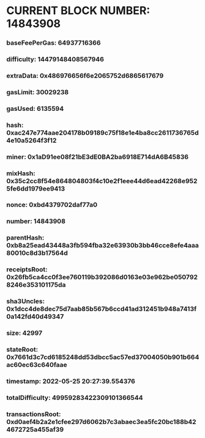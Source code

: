 # CURRENT BLOCK NUMBER: 14843908

### baseFeePerGas: 64937716366
### difficulty: 14479148408567946
### extraData: 0x486976656f6e2065752d6865617679
### gasLimit: 30029238
### gasUsed: 6135594
### hash: 0xac247e774aae204178b09189c75f18e1e4ba8cc2611736765d4e10a5264f3f12
### miner: 0x1aD91ee08f21bE3dE0BA2ba6918E714dA6B45836
### mixHash: 0x35c2cc8f54e864804803f4c10e2f1eee44d6ead42268e9525fe6dd1979ee9413
### nonce: 0xbd4379702daf77a0
### number: 14843908
### parentHash: 0xb8a25ead43448a3fb594fba32e63930b3bb46cce8efe4aaa80010c8d3b17564d
### receiptsRoot: 0x26fb5ca4cc0f3ee760119b392086d0163e03e962be0507928246e353101175da
### sha3Uncles: 0x1dcc4de8dec75d7aab85b567b6ccd41ad312451b948a7413f0a142fd40d49347
### size: 42997
### stateRoot: 0x7661d3c7cd6185248dd53dbcc5ac57ed37004050b901b664ac60ec63c640faae
### timestamp: 2022-05-25 20:27:39.554376
### totalDifficulty: 49959283422309101366544
### transactionsRoot: 0xd0aef4b2a2e1cfee297d6062b7c3abaec3ea5fc20bc188b424672725a455af39

